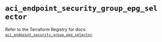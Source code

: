# `aci_endpoint_security_group_epg_selector`

Refer to the Terraform Registry for docs: [`aci_endpoint_security_group_epg_selector`](https://registry.terraform.io/providers/ciscodevnet/aci/2.17.0/docs/resources/endpoint_security_group_epg_selector).
